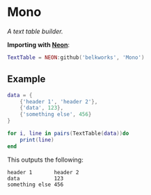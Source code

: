 
# Mono
*A text table builder.*

**Importing with [Neon](https://github.com/Belkworks/NEON)**:
```lua
TextTable = NEON:github('belkworks', 'Mono')
```

## Example
```lua
data = {
    {'header 1', 'header 2'},
    {'data', 123},
    {'something else', 456}
}

for i, line in pairs(TextTable(data))do
    print(line)
end
```

This outputs the following:
```
header 1       header 2
data           123     
something else 456     
```
